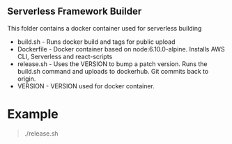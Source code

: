 ## Serverless Framework Builder


This folder contains a docker container used for serverless building

* build.sh - Runs docker build and tags for public upload
* Dockerfile - Docker container based on node:6.10.0-alpine. Installs AWS CLI, Serverless and react-scripts
* release.sh - Uses the VERSION to bump a patch version. Runs the build.sh command and uploads to dockerhub. Git commits back to origin.
* VERSION - VERSION used for docker container.


# Example
> ./release.sh

